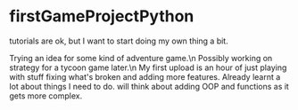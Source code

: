 # firstGameProjectPython
tutorials are ok, but I want to start doing my own thing a bit.

Trying an idea for some kind of adventure game.\n
Possibly working on strategy for a tycoon game later.\n
My first upload is an hour of just playing with stuff
fixing what's broken and adding more features.
Already learnt a lot about things I need to do.
will think about adding OOP and functions as it gets more complex.
